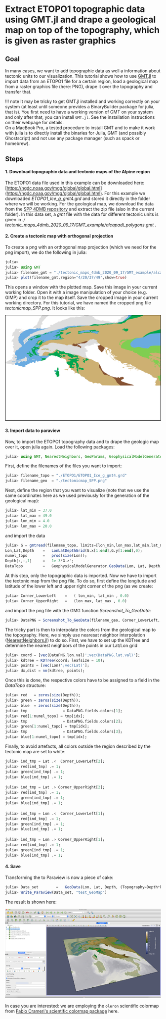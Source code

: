 # Extract ETOPO1 topographic data using GMT.jl and drape a geological map on top of the topography, which is given as raster graphics

## Goal

In many cases, we want to add topographic data as well a information about tectonic units to our visualization. This tutorial shows how to use [GMT.jl](https://github.com/GenericMappingTools/GMT.jl) to import data from an ETOPO1 file for a certain region, load a geological map from a raster graphics file (here: PNG), drape it over the topography and transfer that.

!!! note
    It may be tricky to get GMT.jl installed and working correctly on your system (at least until someone prevides a BinaryBuilder package for julia, that is). You first need to have a working version of GMT on your system and only after that, you can install `GMT.jl`. See the installation instructions on their webpage for details.  
    On a MacBook Pro, a tested procedure to install GMT and to make it work with julia is to directly install the binaries for Julia, GMT (and possibly Ghostscript) and not use any package manager (such as spack or homebrew). 


## Steps

#### 1. Download topographic data and tectonic maps of the Alpine region
The ETOPO1 data file used in this example can be downloaded here:  
[https://ngdc.noaa.gov/mgg/global/global.html](https://ngdc.noaa.gov/mgg/global/global.html). For this example we downloaded *ETOPO1_Ice_g_gmt4.grd* and stored it directly in the folder where we will be working. For the geological map, we download the data from the [SPP 4DMB repository](http://www.spp-mountainbuilding.de/data/Maps.zip) and extract the zip file (also in the current folder). In this data set, a *gmt* file with the data for different tectonic units is given in *./
tectonic_maps_4dmb_2020_09_17/GMT_example/alcapadi_polygons.gmt* . 

#### 2. Create a tectonic map with orthogonal projection 
To create a png with an orthogonal map projection (which we need for the png import), we do the following in julia:  
```julia
julia> 
julia> using GMT
julia> filename_gmt = "./tectonic_maps_4dmb_2020_09_17/GMT_example/alcapadi_polygons.gmt"
julia> plot(filename_gmt,region="4/20/37/49",show=true)
```
This opens a window with the plotted map. Save this image in your current working folder. Open it with a image manipulation of your choice (e.g. GIMP) and crop it to the map itself. Save the cropped image in your current working directory. For this tutorial, we have named the cropped png file *tectonicmap_SPP.png*. It looks like this:

![Tutorial_GMT_topography_GeologicalMap_PNG](../assets/img/Tutorial_GMT_topography_GeologicalMap_PNG.png)

#### 3. Import data to paraview  
Now, to import the ETOPO1 topography data and to drape the geologic map over it, open julia again. Load the following packages:
```julia
julia> using GMT, NearestNeighbors, GeoParams, GeophysicalModelGenerator
```
First, define the filenames of the files you want to import:  
```julia
julia> filename_topo = "./ETOPO1/ETOPO1_Ice_g_gmt4.grd" 
julia> filename_geo  = "./tectonicmap_SPP.png"
```
Next, define the region that you want to visualize (note that we use the same coordinates here as we used previously for the generation of the geological map):  
```julia
julia> lat_min = 37.0
julia> lat_max = 49.0
julia> lon_min = 4.0
julia> lon_max = 20.0
```
and import the data
```julia
julia> G = gmtread(filename_topo, limits=[lon_min,lon_max,lat_min,lat_max]);
Lon,Lat,Depth    =   LonLatDepthGrid(G.x[1:end],G.y[1:end],0);
numel_topo       =   prod(size(Lon));
Depth[:,:,1]     =   1e-3*G.z';
DataTopo         =   GeophysicalModelGenerator.GeoData(Lon, Lat, Depth, (Topography=Depth*km,))
```
At this step, only the topographic data is imported. Now we have to import the tectonic map from the png file. To do so, first define the longitude and latitude of the lower left and upper right corner of the png (as we create:
```julia
julia> Corner_LowerLeft    =   ( lon_min, lat_min , 0.0)
julia> Corner_UpperRight   =   (lon_max, lat_max , 0.0)
```
and import the png file with the GMG function *Screenshot_To_GeoData*:  

```julia
julia> DataPNG = Screenshot_To_GeoData(filename_geo, Corner_LowerLeft, Corner_UpperRight)
```

The tricky part is then to interpolate the colors from the geological map to the topography. Here, we simply use nearesat neighbor interpolation ([NearestNeighbors.jl](https://github.com/KristofferC/NearestNeighbors.jl)) to do so. First, we have to set up the KDTree and determine the nearest neighbors of the points in our Lat/Lon grid
```julia
julia> coord = [vec(DataPNG.lon.val)';vec(DataPNG.lat.val)'];
julia> kdtree = KDTree(coord; leafsize = 10);
julia> points = [vec(Lon)';vec(Lat)'];
julia> dx,dist = nn(kdtree, points);
```
Once this is done, the respective colors have to be assigned to a field in the *DataTopo* structure:
```julia
julia> red   = zeros(size(Depth));
julia> green = zeros(size(Depth));
julia> blue  = zeros(size(Depth));
julia> tmp                = DataPNG.fields.colors[1];
julia> red[1:numel_topo] = tmp[idx];
julia> tmp                = DataPNG.fields.colors[2];
julia> green[1:numel_topo] = tmp[idx];
julia> tmp                = DataPNG.fields.colors[3];
julia> blue[1:numel_topo] = tmp[idx];
```
Finally, to avoid artefacts, all colors outside the region described by the tectonic map are set to white:
```julia
julia> ind_tmp = Lat .<  Corner_LowerLeft[2];
julia> red[ind_tmp] .= 1;
julia> green[ind_tmp] .= 1;
julia> blue[ind_tmp] .= 1;

julia> ind_tmp = Lat .> Corner_UpperRight[2];
julia> red[ind_tmp] .= 1;
julia> green[ind_tmp] .= 1;
julia> blue[ind_tmp] .= 1;

julia> ind_tmp = Lon .<  Corner_LowerLeft[1];
julia> red[ind_tmp] .= 1;
julia> green[ind_tmp] .= 1;
julia> blue[ind_tmp] .= 1;

julia> ind_tmp = Lon .> Corner_UpperRight[1];
julia> red[ind_tmp] .= 1;
julia> green[ind_tmp] .= 1;
julia> blue[ind_tmp] .= 1;
```

#### 4. Save

Transforming the to Paraview is now a piece of cake:

```julia
julia> Data_set        =   GeoData(Lon, Lat, Depth, (Topography=Depth*km,colors=(red,green,blue)))
julia> Write_Paraview(Data_set, "test_GeoMap")
```
The result is shown here:

![Tutorial_GMT_topography_GeologicalMap](../assets/img/Tutorial_GMT_topography_GeologicalMap.png)

In case you are interested: we are employing the `oleron` scientific colormap from [Fabio Crameri's scientific colormap package](https://www.fabiocrameri.ch/colourmaps/) here.